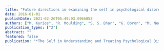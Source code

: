 ```yaml
---
title: "Future directions in examining the self in psychological disorders"
date: 2016-01-01
publishDate: 2021-02-26T05:49:03.096605Z
authors: ["M. Kyrios", "R. Moulding", "S. S. Bhar", "G. Doron", "M. Nedeljkovic", "M. Mikulincer"]
publication_types: ["2"]
abstract: ""
featured: false
publication: "*The Self in Understanding and Treating Psychological Disorders*"
---
```


